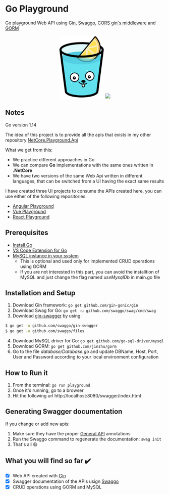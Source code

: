 # Go Playground
Go playground Web API using [Gin](https://github.com/gin-gonic/gin), [Swaggo](https://github.com/swaggo/gin-swagger), [CORS gin's middleware](https://github.com/gin-contrib/cors) and [GORM](https://gorm.io/)

<p align="center">
  <img height="200" src="https://raw.githubusercontent.com/gin-gonic/logo/master/color.png">
  <img height="200" src="https://avatars0.githubusercontent.com/u/29616670?s=400&v=4">
</p>

## Notes
Go version 1.14

The idea of this project is to provide all the apis that exists in my other repository [NetCore.Playground.Api](https://github.com/joacod/NetCore.Playground.Api)

What we get from this:
- We practice different approaches in Go
- We can compare **Go** implementations with the same ones written in **.NetCore**
- We have two versions of the same Web Api written in different languages, that can be switched from a UI having the exact same results

I have created three UI projects to consume the APIs created here, you can use either of the following repositories:
- [Angular Playground](https://github.com/joacod/angular-playground-ui)
- [Vue Playground](https://github.com/joacod/vue-playground-ui)
- [React Playground](https://github.com/joacod/react-playground-ui)

## Prerequisites
- [Install Go](https://golang.org/)
- [VS Code Extension for Go](https://github.com/microsoft/vscode-go)
- [MySQL instance in your system](https://www.mysql.com/)
    - This is optional and used only for implemented CRUD operations using GORM
    - If you are not interested in this part, you can avoid the installtion of MySQL and just change the flag named *useMysqlDb* in main.go file

## Installation and Setup
1. Download Gin framework: `go get github.com/gin-gonic/gin`
2. Download Swag for Go: `go get -u github.com/swaggo/swag/cmd/swag`
3. Download [gin-swagger](https://github.com/swaggo/gin-swagger) by using:
```sh
$ go get -u github.com/swaggo/gin-swagger
$ go get -u github.com/swaggo/files
```
4. Download MySQL driver for Go: `go get github.com/go-sql-driver/mysql`
5. Download GORM: `go get github.com/jinzhu/gorm`
6. Go to the file *database/Database.go* and update DBName, Host, Port, User and Password according to your local environment configuration

## How to Run it
1. From the terminal: `go run playground`
2. Once it's running, go to a browser
3. Hit the following url http://localhost:8080/swagger/index.html

## Generating Swagger documentation
If you change or add new apis:
1. Make sure they have the proper [General API](https://github.com/swaggo/swag/blob/master/README.md#general-api-info) annotations
2. Run the Swaggo command to regenerate the documentation: `swag init`
3. That's all :smiley:

## What you will find so far :heavy_check_mark:
- [x] Web API created with [Gin](https://github.com/gin-gonic/gin)
- [x] Swagger documentation of the APIs usign [Swaggo](https://github.com/swaggo/gin-swagger)
- [x] CRUD operations using GORM and MySQL
